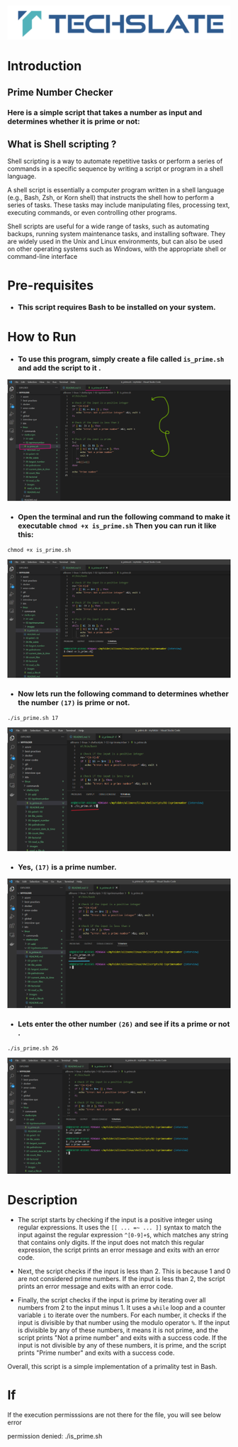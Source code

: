 ![TechSlate](../../../global/images/ts.png)

# Introduction

## Prime Number Checker

### Here is a simple script that takes a number as input and determines whether it is prime or not:

## What is Shell scripting ?

Shell scripting is a way to automate repetitive tasks or perform a series of commands in a specific sequence by writing a script or program in a shell language.

A shell script is essentially a computer program written in a shell language (e.g., Bash, Zsh, or Korn shell) that instructs the shell how to perform a series of tasks. These tasks may include manipulating files, processing text, executing commands, or even controlling other programs.

Shell scripts are useful for a wide range of tasks, such as automating backups, running system maintenance tasks, and installing software. They are widely used in the Unix and Linux environments, but can also be used on other operating systems such as Windows, with the appropriate shell or command-line interface



# Pre-requisites

- ### This script requires Bash to be installed on your system.

# How to Run

- ### To use this program, simply create a file called  `is_prime.sh` and add the script to it .


![script](images/script.png)


- ### Open the terminal and run the following command to make it executable  `chmod +x is_prime.sh`  Then you can run it like this:


```
chmod +x is_prime.sh
```
![script](images/chmod.png)


- ### Now lets run the following command to  determines whether the number `(17)` is prime or not.

```
./is_prime.sh 17

```

![script](images/print.png)


- ### Yes, `(17)` is a prime number.

![script](images/output.png)


- ### Lets enter the other number `(26)` and see if its a prime or not .

```
./is_prime.sh 26
```

![script](images/output2.png)




# Description


- The script starts by checking if the input is a positive integer using regular expressions. It uses the `[[ ... =~ ... ]]` syntax to match the input against the regular expression `^[0-9]+$`, which matches any string that contains only digits. If the input does not match this regular expression, the script prints an error message and exits with an error code.

- Next, the script checks if the input is less than 2. This is because 1 and 0 are not considered prime numbers. If the input is less than 2, the script prints an error message and exits with an error code.

- Finally, the script checks if the input is prime by iterating over all numbers from 2 to the input minus 1. It uses a `while` loop and a counter variable `i` to iterate over the numbers. For each number, it checks if the input is divisible by that number using the modulo operator `%`. If the input is divisible by any of these numbers, it means it is not prime, and the script prints "Not a prime number" and exits with a success code. If the input is not divisible by any of these numbers, it is prime, and the script prints "Prime number" and exits with a success code.

Overall, this script is a simple implementation of a primality test in Bash.

# If

If the execution permisssions are not there for the file, you will see below error

permission denied: ./is_prime.sh